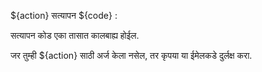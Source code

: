 ${action} सत्यापन ${code} :

सत्यापन कोड एका तासात कालबाह्य होईल.

जर तुम्ही ${action} साठी अर्ज केला नसेल, तर कृपया या ईमेलकडे दुर्लक्ष करा.